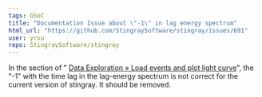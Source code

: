 ```yaml
---
tags: GSoC
title: "Documentation Issue about \"-1\" in lag energy spectrum"
html_url: "https://github.com/StingraySoftware/stingray/issues/691"
user: yrxu
repo: StingraySoftware/stingray
---
```


In the section of " [Data Exploration » Load events and plot light curve](https://docs.stingray.science/notebooks/Spectral%20Timing/Spectral%20Timing%20Exploration.html#Lags-and-coherence)", the "-1" with the time lag in the lag-energy spectrum is not correct for the current version of stingray. It should be removed. 